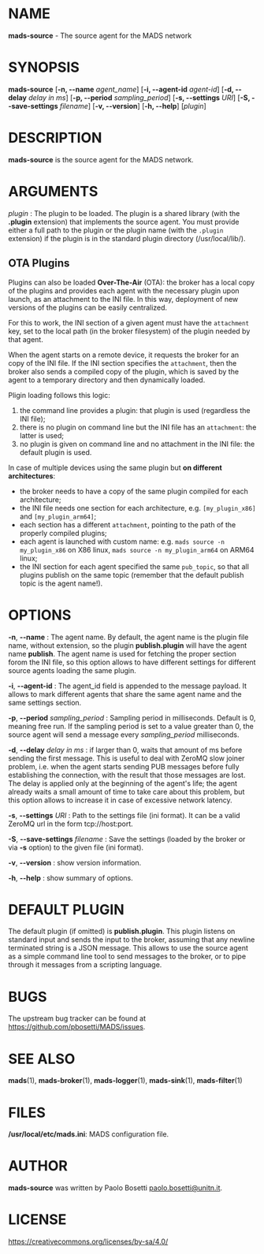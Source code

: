 
# NAME

**mads-source** - The source agent for the MADS network

# SYNOPSIS

**mads-source** 
  [**\-n, \-\-name** *agent_name*] 
  [**\-i, \-\-agent-id** *agent-id*]
  [**\-d, \-\-delay** *delay in ms*]
  [**\-p, \-\-period** *sampling_period*]
  [**\-s, \-\-settings** *URI*]
  [**\-S, \-\-save-settings** *filename*]
  [**\-v, \-\-version**]
  [**\-h, \-\-help**]
  [*plugin*]

# DESCRIPTION

**mads-source** is the source agent for the MADS network. 

# ARGUMENTS

*plugin*
:  The plugin to be loaded. The plugin is a shared library (with the **.plugin** extension) that implements the source agent. You must provide either a full path to the plugin or the plugin name (with the `.plugin` extension) if the plugin is in the standard plugin directory (/usr/local/lib/).

## OTA Plugins

Plugins can also be loaded **Over-The-Air** (OTA): the broker has a local copy of the plugins and provides each agent with the necessary plugin upon launch, as an attachment to the INI file. In this way, deployment of new versions of the plugins can be easily centralized.

For this to work, the INI section of a given agent must have the `attachment` key, set to the local path (in the broker filesystem) of the plugin needed by that agent.

When the agent starts on a remote device, it requests the broker for an copy of the INI file. If the INI section specifies the `attachment`, then the broker also sends a compiled copy of the plugin, which is saved by the agent to a temporary directory and then dynamically loaded.

Pligin loading follows this logic:

1. the command line provides a plugin: that plugin is used (regardless the INI file);
2. there is no plugin on command line but the INI file has an `attachment`: the latter is used;
3. no plugin is given on command line and no attachment in the INI file: the default plugin is used.

In case of multiple devices using the same plugin but **on different architectures**:

* the broker needs to have a copy of the same plugin compiled for each architecture;
* the INI file needs one section for each architecture, e.g. `[my_plugin_x86]` and `[my_plugin_arm64]`;
* each section has a different `attachment`, pointing to the path of the properly compiled plugins;
* each agent is launched with custom name: e.g. `mads source -n my_plugin_x86` on X86 linux, `mads source -n my_plugin_arm64` on ARM64 linux;
* the INI section for each agent specified the same `pub_topic`, so that all plugins publish on the same topic (remember that the default publish topic is the agent name!).


# OPTIONS

**\-n**, **\-\-name**
:  The agent name. By default, the agent name is the plugin file name, without extension, so the plugin **publish.plugin** will have the agent name **publish**. The agent name is used for fetching the proper section forom the INI file, so this option allows to have different settings for different source agents loading the same plugin.

**\-i**, **\-\-agent-id**
:  The agent_id field is appended to the message payload. It allows to mark different agents that share the same agent name and the same settings section.

**\-p**, **\-\-period** *sampling_period*
:  Sampling period in milliseconds. Default is 0, meaning free run. If the sampling period is set to a value greater than 0, the source agent will send a message every *sampling_period* milliseconds.

**\-d**, **\-\-delay** *delay in ms*
:  if larger than 0, waits that amount of ms before sending the first message. This is useful to deal with ZeroMQ slow joiner problem, i.e. when the agent starts sending PUB messages before fully establishing the connection, with the result that those messages are lost. The delay is applied only at the beginning of the agent's life; the agent already waits a small amount of time to take care about this problem, but this option allows to increase it in case of excessive network latency.

**\-s**, **\-\-settings** *URI*
:  Path to the settings file (ini format). It can be a valid ZeroMQ url in the form tcp://host:port.

**\-S**, **\-\-save-settings** *filename*
:  Save the settings (loaded by the broker or via **\-s** option) to the given file (ini format).

**\-v**, **\-\-version**
: show version information.

**\-h**, **\-\-help**
:  show summary of options.

# DEFAULT PLUGIN

The default plugin (if omitted) is **publish.plugin**. This plugin listens on standard input and sends the input to the broker, assuming that any newline terminated string is a JSON message. This allows to use the source agent as a simple command line tool to send messages to the broker, or to pipe through it messages from a scripting language.

# BUGS

The upstream bug tracker can be found at https://github.com/pbosetti/MADS/issues.

# SEE ALSO

**mads**(1), **mads-broker**(1), **mads-logger**(1), **mads-sink**(1), **mads-filter**(1)

# FILES

**/usr/local/etc/mads.ini**: MADS configuration file.

# AUTHOR

**mads-source** was written by Paolo Bosetti <paolo.bosetti@unitn.it>.

# LICENSE

https://creativecommons.org/licenses/by-sa/4.0/